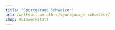 ```yaml
---
title: "Sportgarage Schweizer"
url: /wettswil-am-albis/sportgarage-schweizer/
shop: Autowerkstatt
---
```

